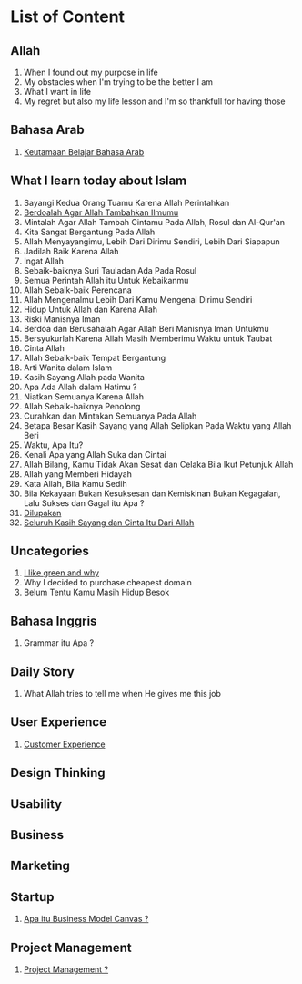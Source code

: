 # List of Content

## Allah
1. When I found out my purpose in life
2. My obstacles when I'm trying to be the better I am
3. What I want in life
4. My regret but also my life lesson and I'm so thankfull for having those

## Bahasa Arab
1. <a href="https://oak.my.id/keutamaan-belajar-bahasa-arab">Keutamaan Belajar Bahasa Arab</a>

## What I learn today about Islam
1. Sayangi Kedua Orang Tuamu Karena Allah Perintahkan
2. <a href="https://oak.my.id/Berdoalah-Agar-Allah-Tambahkan-Ilmumu">Berdoalah Agar Allah Tambahkan Ilmumu</a>
3. Mintalah Agar Allah Tambah Cintamu Pada Allah, Rosul dan Al-Qur'an
4. Kita Sangat Bergantung Pada Allah
5. Allah Menyayangimu, Lebih Dari Dirimu Sendiri, Lebih Dari Siapapun
6. Jadilah Baik Karena Allah
7. Ingat Allah
8. Sebaik-baiknya Suri Tauladan Ada Pada Rosul
9. Semua Perintah Allah itu Untuk Kebaikanmu
10. Allah Sebaik-baik Perencana
11. Allah Mengenalmu Lebih Dari Kamu Mengenal Dirimu Sendiri
12. Hidup Untuk Allah dan Karena Allah
13. Riski Manisnya Iman
14. Berdoa dan Berusahalah Agar Allah Beri Manisnya Iman Untukmu
15. Bersyukurlah Karena Allah Masih Memberimu Waktu untuk Taubat
16. Cinta Allah
17. Allah Sebaik-baik Tempat Bergantung
18. Arti Wanita dalam Islam
19. Kasih Sayang Allah pada Wanita
20. Apa Ada Allah dalam Hatimu ?
21. Niatkan Semuanya Karena Allah
22. Allah Sebaik-baiknya Penolong
23. Curahkan dan Mintakan Semuanya Pada Allah
24. Betapa Besar Kasih Sayang yang Allah Selipkan Pada Waktu yang Allah Beri
25. Waktu, Apa Itu?
26. Kenali Apa yang Allah Suka dan Cintai
27. Allah Bilang, Kamu Tidak Akan Sesat dan Celaka Bila Ikut Petunjuk Allah
28. Allah yang Memberi Hidayah
29. Kata Allah, Bila Kamu Sedih
30. Bila Kekayaan Bukan Kesuksesan dan Kemiskinan Bukan Kegagalan, Lalu Sukses dan Gagal itu Apa ?
31. <a href="https://oak.my.id/dilupakan">Dilupakan</a>
32. <a href="https://oak.my.id/Seluruh-kasih-sayang-dan-cinta-itu-dari-Allah">Seluruh Kasih Sayang dan Cinta Itu Dari Allah</a>

## Uncategories
1. <a href="https://oak.my.id/I-like-green-and-why">I like green and why</a>
2. Why I decided to purchase cheapest domain
3. Belum Tentu Kamu Masih Hidup Besok

## Bahasa Inggris
1. Grammar itu Apa ?

## Daily Story
1. What Allah tries to tell me when He gives me this job

## User Experience
1. <a href="https://oak.my.id/customer-experience">Customer Experience</a>


## Design Thinking

## Usability

## Business

## Marketing

## Startup
1. <a href="https://oak.my.id/apa-itu-business-model-canvas">Apa itu Business Model Canvas ?</a>

## Project Management
1. <a href="https://oak.my.id/project-management">Project Management ?</a>
